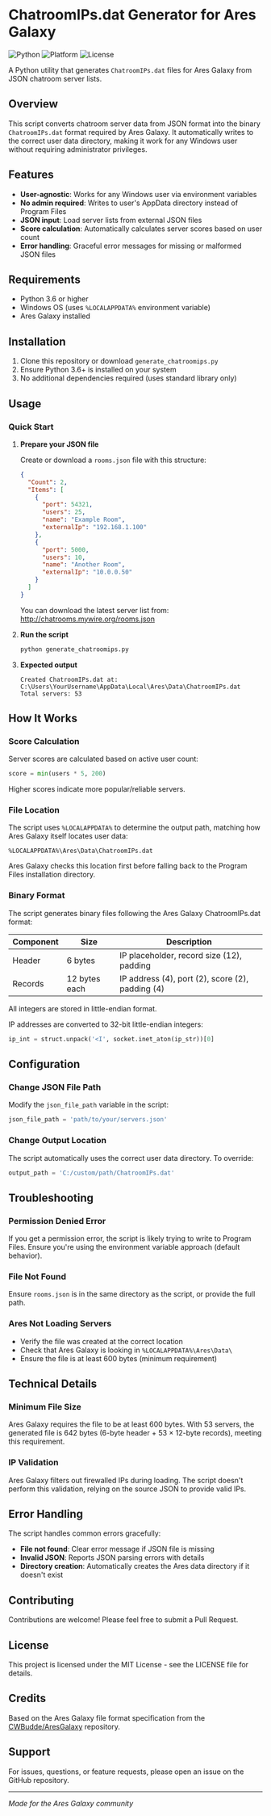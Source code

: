 # ChatroomIPs.dat Generator for Ares Galaxy

![Python](https://img.shields.io/badge/python-3.6+-blue.svg)
![Platform](https://img.shields.io/badge/platform-Windows-lightgrey.svg)
![License](https://img.shields.io/badge/license-MIT-green.svg)

A Python utility that generates `ChatroomIPs.dat` files for Ares Galaxy from JSON chatroom server lists.

## Overview

This script converts chatroom server data from JSON format into the binary `ChatroomIPs.dat` format required by Ares Galaxy. It automatically writes to the correct user data directory, making it work for any Windows user without requiring administrator privileges.

## Features

- **User-agnostic**: Works for any Windows user via environment variables
- **No admin required**: Writes to user's AppData directory instead of Program Files
- **JSON input**: Load server lists from external JSON files
- **Score calculation**: Automatically calculates server scores based on user count
- **Error handling**: Graceful error messages for missing or malformed JSON files

## Requirements

- Python 3.6 or higher
- Windows OS (uses `%LOCALAPPDATA%` environment variable)
- Ares Galaxy installed

## Installation

1. Clone this repository or download `generate_chatroomips.py`
2. Ensure Python 3.6+ is installed on your system
3. No additional dependencies required (uses standard library only)

## Usage

### Quick Start

1. **Prepare your JSON file**

   Create or download a `rooms.json` file with this structure:

   ```json
   {
     "Count": 2,
     "Items": [
       {
         "port": 54321,
         "users": 25,
         "name": "Example Room",
         "externalIp": "192.168.1.100"
       },
       {
         "port": 5000,
         "users": 10,
         "name": "Another Room",
         "externalIp": "10.0.0.50"
       }
     ]
   }
   ```

   You can download the latest server list from: http://chatrooms.mywire.org/rooms.json

2. **Run the script**

   ```bash
   python generate_chatroomips.py
   ```

3. **Expected output**

   ```
   Created ChatroomIPs.dat at: C:\Users\YourUsername\AppData\Local\Ares\Data\ChatroomIPs.dat
   Total servers: 53
   ```

## How It Works

### Score Calculation

Server scores are calculated based on active user count:

```python
score = min(users * 5, 200)
```

Higher scores indicate more popular/reliable servers.

### File Location

The script uses `%LOCALAPPDATA%` to determine the output path, matching how Ares Galaxy itself locates user data:

```
%LOCALAPPDATA%\Ares\Data\ChatroomIPs.dat
```

Ares Galaxy checks this location first before falling back to the Program Files installation directory.

### Binary Format

The script generates binary files following the Ares Galaxy ChatroomIPs.dat format:

| Component | Size | Description |
|-----------|------|-------------|
| Header | 6 bytes | IP placeholder, record size (12), padding |
| Records | 12 bytes each | IP address (4), port (2), score (2), padding (4) |

All integers are stored in little-endian format.

IP addresses are converted to 32-bit little-endian integers:

```python
ip_int = struct.unpack('<I', socket.inet_aton(ip_str))[0]
```

## Configuration

### Change JSON File Path

Modify the `json_file_path` variable in the script:

```python
json_file_path = 'path/to/your/servers.json'
```

### Change Output Location

The script automatically uses the correct user data directory. To override:

```python
output_path = 'C:/custom/path/ChatroomIPs.dat'
```

## Troubleshooting

### Permission Denied Error

If you get a permission error, the script is likely trying to write to Program Files. Ensure you're using the environment variable approach (default behavior).

### File Not Found

Ensure `rooms.json` is in the same directory as the script, or provide the full path.

### Ares Not Loading Servers

- Verify the file was created at the correct location
- Check that Ares Galaxy is looking in `%LOCALAPPDATA%\Ares\Data\`
- Ensure the file is at least 600 bytes (minimum requirement)

## Technical Details

### Minimum File Size

Ares Galaxy requires the file to be at least 600 bytes. With 53 servers, the generated file is 642 bytes (6-byte header + 53 × 12-byte records), meeting this requirement.

### IP Validation

Ares Galaxy filters out firewalled IPs during loading. The script doesn't perform this validation, relying on the source JSON to provide valid IPs.

## Error Handling

The script handles common errors gracefully:

- **File not found**: Clear error message if JSON file is missing
- **Invalid JSON**: Reports JSON parsing errors with details
- **Directory creation**: Automatically creates the Ares data directory if it doesn't exist

## Contributing

Contributions are welcome! Please feel free to submit a Pull Request.

## License

This project is licensed under the MIT License - see the LICENSE file for details.

## Credits

Based on the Ares Galaxy file format specification from the [CWBudde/AresGalaxy](https://github.com/CWBudde/AresGalaxy) repository.

## Support

For issues, questions, or feature requests, please open an issue on the GitHub repository.

---

_Made for the Ares Galaxy community_
